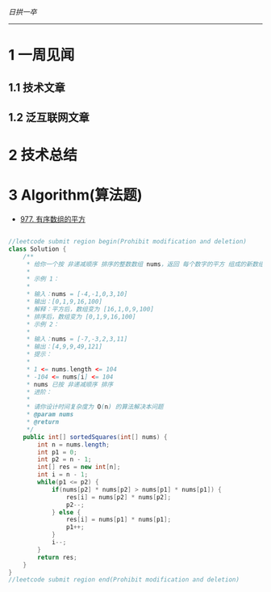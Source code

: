 
*日拱一卒*

_________________

# 1 一周见闻

## 1.1 技术文章

## 1.2 泛互联网文章



# 2 技术总结



# 3 Algorithm(算法题)
+ [977. 有序数组的平方](https://leetcode.cn/problems/squares-of-a-sorted-array/description/)
```java

//leetcode submit region begin(Prohibit modification and deletion)
class Solution {
    /**
     * 给你一个按 非递减顺序 排序的整数数组 nums，返回 每个数字的平方 组成的新数组，要求也按 非递减顺序 排序。
     *
     * 示例 1：
     *
     * 输入：nums = [-4,-1,0,3,10]
     * 输出：[0,1,9,16,100]
     * 解释：平方后，数组变为 [16,1,0,9,100]
     * 排序后，数组变为 [0,1,9,16,100]
     * 示例 2：
     *
     * 输入：nums = [-7,-3,2,3,11]
     * 输出：[4,9,9,49,121]
     * 提示：
     *
     * 1 <= nums.length <= 104
     * -104 <= nums[i] <= 104
     * nums 已按 非递减顺序 排序
     * 进阶：
     *
     * 请你设计时间复杂度为 O(n) 的算法解决本问题
     * @param nums
     * @return
     */
    public int[] sortedSquares(int[] nums) {
        int n = nums.length;
        int p1 = 0;
        int p2 = n - 1;
        int[] res = new int[n];
        int i = n - 1;
        while(p1 <= p2) {
            if(nums[p2] * nums[p2] > nums[p1] * nums[p1]) {
                res[i] = nums[p2] * nums[p2];
                p2--;
            } else {
                res[i] = nums[p1] * nums[p1];
                p1++;
            }
            i--;
        }
        return res;
    }
}
//leetcode submit region end(Prohibit modification and deletion)
 
```

























